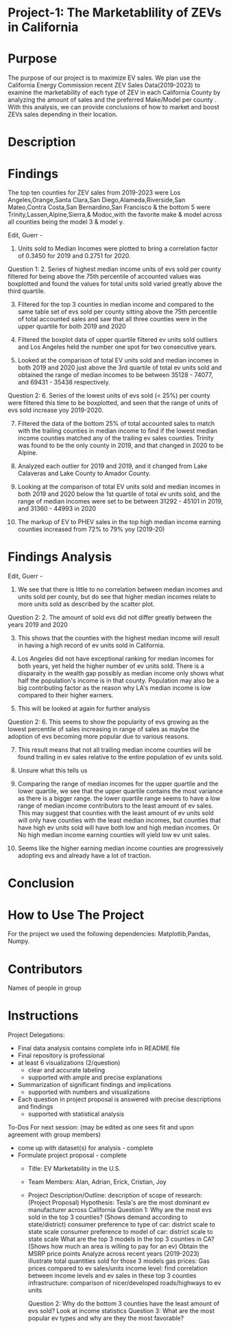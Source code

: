 # Project-1: The Marketablility of ZEVs in California

# Purpose
The purpose of our project is to maximize EV sales. We plan use the California Energy Commission recent ZEV Sales Data(2019-2023) to examine the marketability of each type of ZEV in each California County by analyzing the amount of sales and the preferred Make/Model per county . With this analysis, we can provide conclusions of how to market and boost ZEVs sales depending in their location. 

# Description

# Findings
The top ten counties for ZEV sales from 2019-2023 were Los Angeles,Orange,Santa Clara,San Diego,Alameda,Riverside,San Mateo,Contra Costa,San Bernardino,San Francisco & the bottom 5 were Trinity,Lassen,Alpine,Sierra,& Modoc,with the favorite make & model across all counties being the model 3 & model y. 

Edit, Guerr - 

1. Units sold to Median Incomes were plotted to bring a correlation factor of 0.3450 for 2019 and 0.2751 for 2020.

Question 1:
2. Series of highest median income units of evs sold per county filtered for being above the 75th percentile of accounted values was boxplotted and found the values for total units sold varied greatly above the third quartile.

3. Filtered for the top 3 counties in median income and compared to the same table set of evs sold per county sitting above the 75th percentile of total accounted sales and saw that all three counties were in the upper quartile for both 2019 and 2020

4. Filtered the boxplot data of upper quartile filtered ev units sold outliers and Los Angeles held the number one spot for two consecutive years.

5. Looked at the comparison of total EV units sold and median incomes in both 2019 and 2020 just above the 3rd quartile of total ev units sold and obtained the range of median incomes to be between 35128 - 74077, and 69431 - 35438 respectively.

Question 2:
6. Series of the lowest units of evs sold (< 25%) per county were filtered this time to be boxplotted, and seen that the range of units of evs sold increase yoy 2019-2020.

7. Filtered the data of the bottom 25% of total accounted sales to match with the trailing counties in median income to find if the lowest median income counties matched any of the trailing ev sales counties. Trinity was found to be the only county in 2019, and that changed in 2020 to be Alpine. 

8. Analyzed each outlier for 2019 and 2019, and it changed from Lake Calaveras and Lake County to Amador County.

9. Looking at the comparison of total EV units sold and median incomes in both 2019 and 2020 below the 1st quartile of total ev units sold, and the range of median incomes were set to be between 31292 - 45101 in 2019, and 31360 - 44993 in 2020

10. The markup of EV to PHEV sales in the top high median income earning counties increased from 72% to 79% yoy (2019-20)

# Findings Analysis 
Edit, Guerr - 

1. We see that there is little to no correlation between median incomes and units sold per county, but do see that higher median incomes relate to more units sold as described by the scatter plot. 

Question 2:
2. The amount of sold evs did not differ greatly between the years 2019 and 2020

3. This shows that the counties with the highest median income will result in having a high record of ev units sold in California.

4. Los Angeles did not have exceptional ranking for median incomes for both years, yet held the higher number of ev units sold. There is a disparaity in the wealth gap possibly as median income only shows what half the population's income is in that county. Population may also be a big contributing factor as the reason why LA's median income is low compared to their higher earners.

5. This will be looked at again for further analysis

Question 2:
6. This seems to show the popularity of evs growing as the lowest percentile of sales increasing in range of sales as maybe the adoption of evs becoming more popular due to various reasons.

7. This result means that not all trailing median income counties will be found trailing in ev sales relative to the entire population of ev units sold.

8. Unsure what this tells us

9. Comparing the range of median incomes for the upper quartile and the lower quartile, we see that the upper quartile contains the most variance as there is a bigger range. the lower quartile range seems to have a low range of median income contributors to the least amount of ev sales.
This may suggest that counties with the least amount of ev units sold will only have counties with the least median incomes, but counties that have high ev units sold will have both low and high median incomes. Or No high median income earning counties will yield low ev unit sales.

10. Seems like the higher earning median income counties are progressively adopting evs and already have a lot of traction.

# Conclusion

# How to Use The Project
For the project we used the following dependencies: Matplotlib,Pandas, Numpy. 

# Contributors
Names of people in group

# Instructions
Project Delegations:
- Final data analysis contains complete info in README file
- Final repository is professional
- at least 6 visualizations (2/question)
	- clear and accurate labeling
	- supported with ample and precise explanations
- Summarization of significant findings and implications
	- supported with numbers and visualizations
- Each question in project proposal is answered with precise descriptions and findings
	- supported with statistical analysis

To-Dos For next session: (may be edited as one sees fit and upon agreement with group members)
- come up with dataset(s) for analysis - complete
- Formulate project proposal - complete
	- Title: EV Marketability in the U.S.
	- Team Members: Alan, Adrian, Erick, Cristian, Joy
	- Project Description/Outline:
      description of scope of research: (Project Proposal)
   		Hypothesis: Tesla's are the most dominant ev manufacturer across California
      		Question 1: Why are the most evs sold in the top 3 counties? (Shows demand according to state/district)
	      		consumer preference to type of car: district scale to state scale
		    	consumer preference to model of car: district scale to state scale
		  	What are the top 3 models in the top 3 counties in  CA? (Shows how much an area is willing to pay for an ev)
   			Obtain the MSRP price points
   			Analyze across recent years (2019-2023)
   			illustrate total quantities sold for those 3 models
   			gas prices: Gas prices compared to ev sales/units
   			income level: find correlation between income levels and ev sales in these top 3 counties
   			infrastructure: comparison of nicer/developed roads/highways to ev units

   		Question 2: Why do the bottom 3 counties have the least amount of evs sold?
   			Look at income statistics
   		Question 3: What are the most popular ev types and why are they the most favorable?
			
   			


